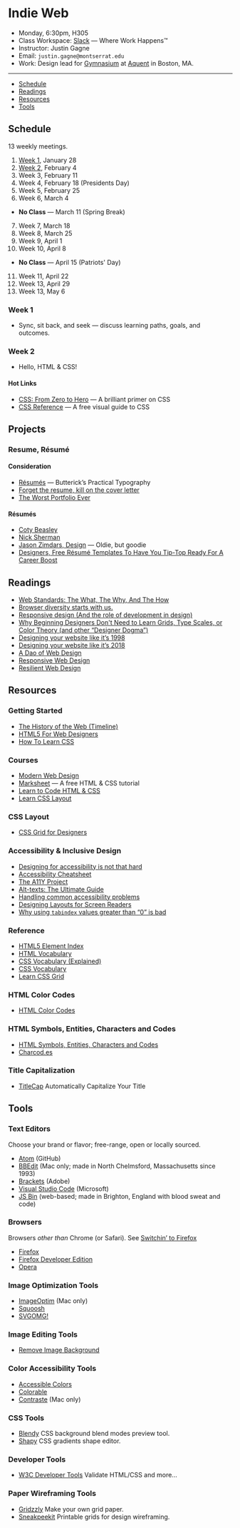 # Indie Web

- Monday, 6:30pm, H305
- Class Workspace: [Slack](https://indie-web-sp19.slack.com) — Where Work Happens™
- Instructor: Justin Gagne
- Email: `justin.gagne@montserrat.edu`
- Work: Design lead for [Gymnasium](https://thegymnasium.com) at [Aquent](https://aquent.com) in Boston, MA.

- - -

- [Schedule](#schedule)
- [Readings](#readings)
- [Resources](#resources)
- [Tools](#tools)


## Schedule

13 weekly meetings.

1. [Week 1](#week-1), January 28
2. [Week 2](#week-2), February 4
3. Week 3, February 11
4. Week 4, February 18 (Presidents Day)
5. Week 5, February 25
6. Week 6, March 4
  - **No Class** — March 11 (Spring Break)
7. Week 7, March 18
8. Week 8, March 25
9. Week 9, April 1
10. Week 10, April 8
  - **No Class** — April 15 (Patriots' Day)
11. Week 11, April 22
12. Week 13, April 29
13. Week 13, May 6

### Week 1

- Sync, sit back, and seek — discuss learning paths, goals, and outcomes.

### Week 2

- Hello, HTML & CSS!

#### Hot Links

- [CSS: From Zero to Hero](https://dev.to/aspittel/css-from-zero-to-hero-3o16) — A brilliant primer on CSS
- [CSS Reference](https://cssreference.io) — A free visual guide to CSS


## Projects

### Resume, Résumé

#### Consideration

- [Résumés](https://practicaltypography.com/resumes.html) — Butterick’s Practical Typography
- [Forget the resume, kill on the cover letter](https://signalvnoise.com/posts/1748-forget-the-resume-kill-on-the-cover-letter)
- [The Worst Portfolio Ever](https://www.alexcornell.com/the-worst-portfolio-ever/)

#### Résumés

- [Coty Beasley](https://coty.design/#/intro)
- [Nick Sherman](http://nicksherman.com)
- [Jason Zimdars, Design](http://jasonzimdars.com/svn/) — Oldie, but goodie
- [Designers, Free Résumé Templates To Have You Tip-Top Ready For A Career Boost](https://designtaxi.com/news/403386/Designers-Free-R-sum-Templates-To-Have-You-Tip-Top-Ready-For-A-Career-Boost/)


## Readings

- [Web Standards: The What, The Why, And The How](https://www.smashingmagazine.com/2019/01/web-standards-guide/)
- [Browser diversity starts with us.](http://www.zeldman.com/2018/12/07/browser-diversity-starts-with-us/)
- [Responsive design (And the role of development in design)](https://medium.com/owl-studios/responsive-design-af7a1f14b991)
- [Why Beginning Designers Don't Need to Learn Grids, Type Scales, or Color Theory (and other “Designer Dogma”)](https://learnui.design/blog/why-beginning-designers-dont-need-grids-type-scales-color-theory.html)
- [Designing your website like it’s 1998](https://24ways.org/2018/designing-your-site-like-its-1998)
- [Designing your website like it’s 2018](https://stuffandnonsense.co.uk/blog/designing-your-website-like-its-2018)
- [A Dao of Web Design](https://alistapart.com/article/dao)
- [Responsive Web Design](https://alistapart.com/article/responsive-web-design)
- [Resilient Web Design](https://resilientwebdesign.com)


## Resources

### Getting Started

- [The History of the Web (Timeline)](https://thehistoryoftheweb.com/timeline/)
- [HTML5 For Web Designers](https://html5forwebdesigners.com)
- [How To Learn CSS](https://www.smashingmagazine.com/2019/01/how-to-learn-css/)

### Courses

- [Modern Web Design](https://thegymnasium.com/courses/GYM/107/0/about)
- [Marksheet](https://marksheet.io) — A free HTML & CSS tutorial
- [Learn to Code HTML & CSS](https://learn.shayhowe.com)
- [Learn CSS Layout](http://learnlayout.com)

### CSS Layout

- [CSS Grid for Designers](https://open.nytimes.com/css-grid-for-designers-f74a883b98f5)

### Accessibility & Inclusive Design

- [Designing for accessibility is not that hard](https://uxdesign.cc/designing-for-accessibility-is-not-that-hard-c04cc4779d94)
- [Accessibility Cheatsheet](https://moritzgiessmann.de/accessibility-cheatsheet/)
- [The A11Y Project](https://a11yproject.com)
- [Alt-texts: The Ultimate Guide](https://axesslab.com/alt-texts/)
- [Handling common accessibility problems](https://developer.mozilla.org/en-US/docs/Learn/Tools_and_testing/Cross_browser_testing/Accessibility)
- [Designing Layouts for Screen Readers](https://benrobertson.io/accessibility/designing-layouts-for-screen-readers)
- [Why using `tabindex` values greater than “0” is bad](http://www.karlgroves.com/2018/11/13/why-using-tabindex-values-greater-than-0-is-bad/)

### Reference

- [HTML5 Element Index](http://html5doctor.com/#glossary)
- [HTML Vocabulary](http://apps.workflower.fi/vocabs/html/en)
- [CSS Vocabulary (Explained)](http://nimbupani.com/css-vocabulary.html)
- [CSS Vocabulary](http://apps.workflower.fi/vocabs/css/en)
- [Learn CSS Grid](https://learncssgrid.com)

### HTML Color Codes

- [HTML Color Codes](https://htmlcolorcodes.com)

### HTML Symbols, Entities, Characters and Codes

- [HTML Symbols, Entities, Characters and Codes](https://htmlarrows.com)
- [Charcod.es](https://charcod.es)

### Title Capitalization

- [TitleCap](http://titlecapitalization.com) Automatically Capitalize Your Title


## Tools

### Text Editors

Choose your brand or flavor; free-range, open or locally sourced.

- [Atom](https://atom.io) (GitHub)
- [BBEdit](https://www.barebones.com/products/bbedit/) (Mac only; made in North Chelmsford, Massachusetts since 1993)
- [Brackets](http://brackets.io) (Adobe)
- [Visual Studio Code](https://code.visualstudio.com) (Microsoft)
- [JS Bin](https://jsbin.com) (web-based; made in Brighton, England with blood sweat and code)

### Browsers

Browsers *other than* Chrome (or Safari). See [Switchin’ to Firefox](https://robinrendle.com/notes/switchin-to-firefox/)

- [Firefox](https://www.mozilla.org/en-US/firefox/new/)
- [Firefox Developer Edition](https://www.mozilla.org/en-US/firefox/developer/)
- [Opera](https://www.opera.com)

### Image Optimization Tools

- [ImageOptim](https://imageoptim.com/mac) (Mac only)
- [Squoosh](https://squoosh.app)
- [SVGOMG!](https://jakearchibald.github.io/svgomg/)

### Image Editing Tools

- [Remove Image Background](https://www.remove.bg)

### Color Accessibility Tools

- [Accessible Colors](http://accessible-colors.com)
- [Colorable](http://jxnblk.com/colorable/demos/text/)
- [Contraste](https://contrasteapp.com) (Mac only)

### CSS Tools

- [Blendy](https://blendy.ml) CSS background blend modes preview tool.
- [Shapy](https://shapy.app) CSS gradients shape editor.

### Developer Tools

- [W3C Developer Tools](https://www.w3.org/developers/tools/) Validate HTML/CSS and more…

### Paper Wireframing Tools

- [Gridzzly](http://gridzzly.com) Make your own grid paper.
- [Sneakpeekit](http://sneakpeekit.com) Printable grids for design wireframing.
